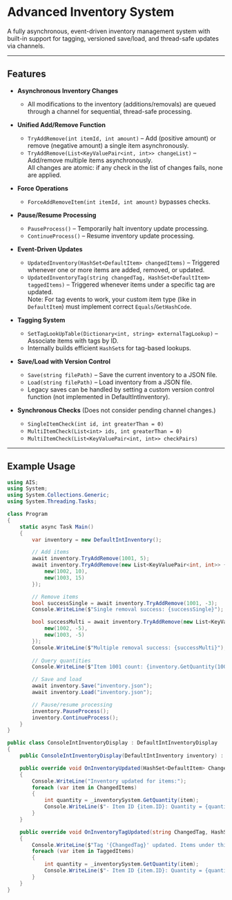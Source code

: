 # Advanced Inventory System

A fully asynchronous, event-driven inventory management system with built-in support for tagging, versioned save/load, and thread-safe updates via channels.

---

## Features

- **Asynchronous Inventory Changes**
  - All modifications to the inventory (additions/removals) are queued through a channel for sequential, thread-safe processing.

- **Unified Add/Remove Function**
  - `TryAddRemove(int itemId, int amount)` – Add (positive amount) or remove (negative amount) a single item asynchronously.  
  - `TryAddRemove(List<KeyValuePair<int, int>> changeList)` – Add/remove multiple items asynchronously.  
  All changes are atomic: if any check in the list of changes fails, none are applied.

- **Force Operations**
  - `ForceAddRemoveItem(int itemId, int amount)` bypasses checks.

- **Pause/Resume Processing**
  - `PauseProcess()` – Temporarily halt inventory update processing.  
  - `ContinueProcess()` – Resume inventory update processing.

- **Event-Driven Updates**
  - `UpdatedInventory(HashSet<DefaultItem> changedItems)` – Triggered whenever one or more items are added, removed, or updated.  
  - `UpdatedInventoryTag(string changedTag, HashSet<DefaultItem> taggedItems)` – Triggered whenever items under a specific tag are updated.  
  Note: For tag events to work, your custom item type (like in `DefaultItem`) must implement correct `Equals`/`GetHashCode`.

- **Tagging System**
  - `SetTagLookUpTable(Dictionary<int, string> externalTagLookup)` – Associate items with tags by ID.  
  - Internally builds efficient `HashSet`s for tag-based lookups.

- **Save/Load with Version Control**
  - `Save(string filePath)` – Save the current inventory to a JSON file.  
  - `Load(string filePath)` – Load inventory from a JSON file.  
  - Legacy saves can be handled by setting a custom version control function (not implemented in DefaultIntInventory).

- **Synchronous Checks**
  (Does not consider pending channel changes.)
  - `SingleItemCheck(int id, int greaterThan = 0)`  
  - `MultiItemCheck(List<int> ids, int greaterThan = 0)`  
  - `MultiItemCheck(List<KeyValuePair<int, int>> checkPairs)`

---

## Example Usage

```csharp
using AIS;
using System;
using System.Collections.Generic;
using System.Threading.Tasks;

class Program
{
    static async Task Main()
    {
        var inventory = new DefaultIntInventory();

        // Add items
        await inventory.TryAddRemove(1001, 5);
        await inventory.TryAddRemove(new List<KeyValuePair<int, int>> {
            new(1002, 10),
            new(1003, 15)
        });

        // Remove items
        bool successSingle = await inventory.TryAddRemove(1001, -3);
        Console.WriteLine($"Single removal success: {successSingle}");

        bool successMulti = await inventory.TryAddRemove(new List<KeyValuePair<int, int>> {
            new(1002, -5),
            new(1003, -5)
        });
        Console.WriteLine($"Multiple removal success: {successMulti}");
        
        // Query quantities
        Console.WriteLine($"Item 1001 count: {inventory.GetQuantity(1001)}");

        // Save and load
        await inventory.Save("inventory.json");
        await inventory.Load("inventory.json");

        // Pause/resume processing
        inventory.PauseProcess();
        inventory.ContinueProcess();
    }
}

public class ConsoleIntInventoryDisplay : DefaultIntInventoryDisplay
{
    public ConsoleIntInventoryDisplay(DefaultIntInventory inventory) : base(inventory) { }

    public override void OnInventoryUpdated(HashSet<DefaultItem> ChangedItems)
    {
        Console.WriteLine("Inventory updated for items:");
        foreach (var item in ChangedItems)
        {
            int quantity = _inventorySystem.GetQuantity(item);
            Console.WriteLine($"- Item ID {item.ID}: Quantity = {quantity}");
        }
    }

    public override void OnInventoryTagUpdated(string ChangedTag, HashSet<DefaultItem> TaggedItems)
    {
        Console.WriteLine($"Tag '{ChangedTag}' updated. Items under this tag:");
        foreach (var item in TaggedItems)
        {
            int quantity = _inventorySystem.GetQuantity(item);
            Console.WriteLine($"- Item ID {item.ID}: Quantity = {quantity}");
        }
    }
}
